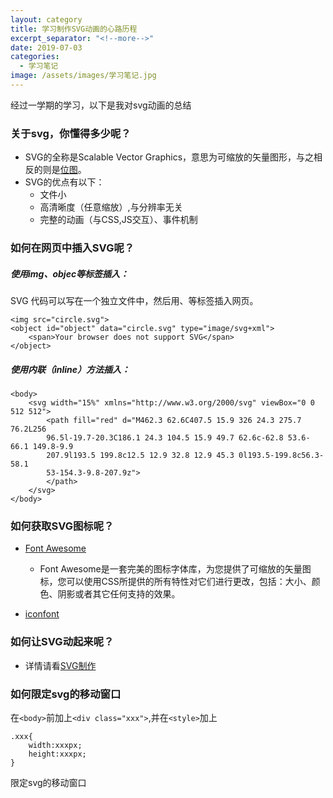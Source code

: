```yaml
---
layout: category
title: 学习制作SVG动画的心路历程
excerpt_separator: "<!--more-->"
date: 2019-07-03
categories: 
  - 学习笔记
image: /assets/images/学习笔记.jpg
---
```

经过一学期的学习，以下是我对svg动画的总结
<!--more-->
### 关于svg，你懂得多少呢？
* SVG的全称是Scalable Vector Graphics，意思为可缩放的矢量图形，与之相反的则是[位图](https://baike.baidu.com/item/%E4%BD%8D%E5%9B%BE/1017781?fr=aladdin)。
* SVG的优点有以下：
  * 文件小
  * 高清晰度（任意缩放）,与分辨率无关
  * 完整的动画（与CSS,JS交互）、事件机制

### 如何在网页中插入SVG呢？

##### 使用img、objec等标签插入：
SVG 代码可以写在一个独立文件中，然后用<img>、<object>等标签插入网页。
```
<img src="circle.svg">
<object id="object" data="circle.svg" type="image/svg+xml">
	<span>Your browser does not support SVG</span>
</object>
```

##### 使用内联（inline）方法插入：
```
<body>
	<svg width="15%" xmlns="http://www.w3.org/2000/svg" viewBox="0 0 512 512">
		<path fill="red" d="M462.3 62.6C407.5 15.9 326 24.3 275.7 76.2L256 
		96.5l-19.7-20.3C186.1 24.3 104.5 15.9 49.7 62.6c-62.8 53.6-66.1 149.8-9.9 
		207.9l193.5 199.8c12.5 12.9 32.8 12.9 45.3 0l193.5-199.8c56.3-58.1 
		53-154.3-9.8-207.9z">
		</path>
	</svg>
</body>
```

### 如何获取SVG图标呢？

* [Font Awesome](https://fontawesome.com/)

  * Font Awesome是一套完美的图标字体库，为您提供了可缩放的矢量图标，您可以使用CSS所提供的所有特性对它们进行更改，包括：大小、颜色、阴影或者其它任何支持的效果。
* [iconfont](https://www.iconfont.cn/home/index?spm=a313x.7781069.1998910419.2)

### 如何让SVG动起来呢？
* 详情请看[SVG制作](http://luobyinan.gitee.io/luobyinan/categories/SVG%E5%88%B6%E4%BD%9C/)

### 如何限定svg的移动窗口
在`<body>`前加上`<div class="xxx">`,并在`<style>`加上
```
.xxx{
	width:xxxpx;
	height:xxxpx;
}
```
限定svg的移动窗口



